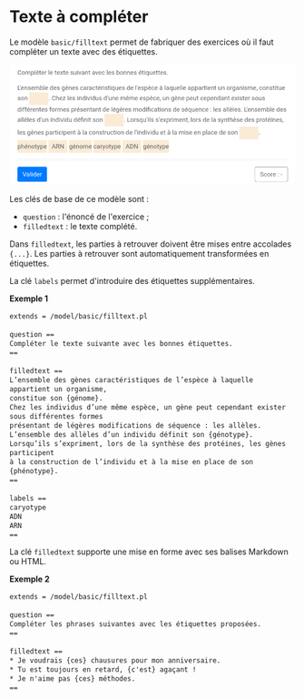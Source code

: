 # Texte à compléter

Le modèle `basic/filltext` permet de fabriquer des exercices où il faut compléter un texte avec des étiquettes. 

![](filltext.png)

Les clés de base de ce modèle sont :

  * `question` : l'énoncé de l'exercice ;
  * `filledtext` : le texte complété.

Dans `filledtext`, les parties à retrouver doivent être mises entre accolades `{...}`. Les parties à retrouver sont automatiquement transformées en étiquettes. 

La clé `labels` permet d'introduire des étiquettes supplémentaires.

**Exemple 1**

```
extends = /model/basic/filltext.pl

question ==
Compléter le texte suivante avec les bonnes étiquettes.
==

filledtext ==
L’ensemble des gènes caractéristiques de l’espèce à laquelle appartient un organisme, 
constitue son {génome}. 
Chez les individus d’une même espèce, un gène peut cependant exister sous différentes formes 
présentant de légères modifications de séquence : les allèles. 
L’ensemble des allèles d’un individu définit son {génotype}. 
Lorsqu’ils s’expriment, lors de la synthèse des protéines, les gènes participent 
à la construction de l’individu et à la mise en place de son {phénotype}. 
==

labels ==
caryotype
ADN
ARN
==
```

La clé `filledtext` supporte une mise en forme avec ses balises Markdown ou HTML.

**Exemple 2**

```
extends = /model/basic/filltext.pl

question ==
Compléter les phrases suivantes avec les étiquettes proposées.
==

filledtext ==
* Je voudrais {ces} chausures pour mon anniversaire.
* Tu est toujours en retard, {c'est} agaçant !
* Je n'aime pas {ces} méthodes.
==
```
